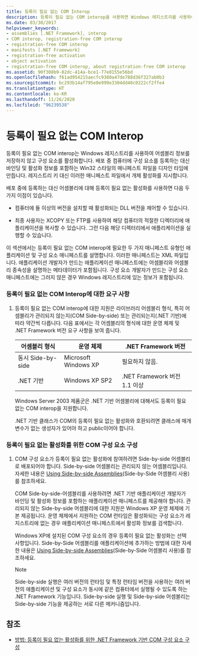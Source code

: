 ```yaml
---
title: 등록이 필요 없는 COM Interop
description: 등록이 필요 없는 COM interop을 사용하면 Windows 레지스트리를 사용하여 어셈블리 정보를 저장하지 않고도 구성 요소를 활성화할 수 있습니다.
ms.date: 03/30/2017
helpviewer_keywords:
- assemblies [.NET Framework], interop
- COM interop, registration-free COM interop
- registration-free COM interop
- manifests [.NET Framework]
- registration-free activation
- object activation
- registration-free COM interop, about registration-free COM interop
ms.assetid: 90f308b9-82dc-414a-bce1-77e0155e56bd
ms.openlocfilehash: f61ad954215aecfc9380a47de788d36f327ab0b3
ms.sourcegitcommit: bc293b14af795e0e999e3304dd40c0222cf2ffe4
ms.translationtype: HT
ms.contentlocale: ko-KR
ms.lasthandoff: 11/26/2020
ms.locfileid: "96239538"
---
```

# <a name="registration-free-com-interop"></a>등록이 필요 없는 COM Interop

등록이 필요 없는 COM interop는 Windows 레지스트리를 사용하여 어셈블리 정보를 저장하지 않고 구성 요소를 활성화합니다. 배포 중 컴퓨터에 구성 요소를 등록하는 대신 바인딩 및 활성화 정보를 포함하는 Win32 스타일의 매니페스트 파일을 디자인 타임에 만듭니다. 레지스트리 키 대신 이러한 매니페스트 파일에서 개체 활성화를 지시합니다.  
  
 배포 중에 등록하는 대신 어셈블리에 대해 등록이 필요 없는 활성화를 사용하면 다음 두 가지 이점이 있습니다.  
  
- 컴퓨터에 둘 이상의 버전을 설치할 때 활성화되는 DLL 버전을 제어할 수 있습니다.  
  
- 최종 사용자는 XCOPY 또는 FTP를 사용하여 해당 컴퓨터의 적절한 디렉터리에 애플리케이션을 복사할 수 있습니다. 그런 다음 해당 디렉터리에서 애플리케이션을 실행할 수 있습니다.  
  
 이 섹션에서는 등록이 필요 없는 COM interop에 필요한 두 가지 매니페스트 유형인 애플리케이션 및 구성 요소 매니페스트를 설명합니다. 이러한 매니페스트는 XML 파일입니다. 애플리케이션 개발자가 만드는 애플리케이션 매니페스트에는 어셈블리와 어셈블리 종속성을 설명하는 메타데이터가 포함됩니다. 구성 요소 개발자가 만드는 구성 요소 매니페스트에는 그러지 않은 경우 Windows 레지스트리에 있는 정보가 포함됩니다.  
  
### <a name="requirements-for-registration-free-com-interop"></a>등록이 필요 없는 COM Interop에 대한 요구 사항  
  
1. 등록이 필요 없는 COM interop에 대한 지원은 라이브러리 어셈블리 형식, 특히 어셈블리가 관리되지 않는지(COM Side-by-side) 또는 관리되는지(.NET 기반)에 따라 약간씩 다릅니다. 다음 표에서는 각 어셈블리의 형식에 대한 운영 체제 및 .NET Framework 버전 요구 사항을 보여 줍니다.  
  
    |어셈블리 형식|운영 체제|.NET Framework 버전|  
    |-------------------|----------------------|----------------------------|  
    |동시 Side-by-side|Microsoft Windows XP|필요하지 않음.|  
    |.NET 기반|Windows XP SP2|.NET Framework 버전 1.1 이상|  
  
     Windows Server 2003 제품군은 .NET 기반 어셈블리에 대해서도 등록이 필요 없는 COM interop을 지원합니다.  
  
     .NET 기반 클래스가 COM의 등록이 필요 없는 활성화와 호환되려면 클래스에 매개 변수가 없는 생성자가 있어야 하고 public이어야 합니다.  
  
### <a name="configuring-com-components-for-registration-free-activation"></a>등록이 필요 없는 활성화를 위한 COM 구성 요소 구성  
  
1. COM 구성 요소가 등록이 필요 없는 활성화에 참여하려면 Side-by-side 어셈블리로 배포되어야 합니다. Side-by-side 어셈블리는 관리되지 않는 어셈블리입니다.  자세한 내용은 [Using Side-by-side Assemblies](/windows/desktop/SbsCs/using-side-by-side-assemblies)(Side-by-Side 어셈블리 사용)를 참조하세요.  
  
     COM Side-by-side-어셈블리를 사용하려면 .NET 기반 애플리케이션 개발자가 바인딩 및 활성화 정보를 포함하는 애플리케이션 매니페스트를 제공해야 합니다. 관리되지 않는 Side-by-side 어셈블리에 대한 지원은 Windows XP 운영 체제에 기본 제공됩니다. 운영 체제에서 지원하는 COM 런타임은 활성화되는 구성 요소가 레지스트리에 없는 경우 애플리케이션 매니페스트에서 활성화 정보를 검색합니다.  
  
     Windows XP에 설치된 COM 구성 요소의 경우 등록이 필요 없는 활성화는 선택 사항입니다. Side-by-Side 어셈블리를 애플리케이션에 추가하는 방법에 대한 자세한 내용은 [Using Side-by-side Assemblies](/windows/desktop/SbsCs/using-side-by-side-assemblies)(Side-by-Side 어셈블리 사용)를 참조하세요.  
  
    > [!NOTE]
    > Side-by-side 실행은 여러 버전의 런타임 및 특정 런타임 버전을 사용하는 여러 버전의 애플리케이션 및 구성 요소가 동시에 같은 컴퓨터에서 실행될 수 있도록 하는 .NET Framework 기능입니다. Side-by-side 실행 및 Side-by-side 어셈블리는 Side-by-side 기능을 제공하는 서로 다른 메커니즘입니다.  
  
## <a name="see-also"></a>참조

- [방법: 등록이 필요 없는 활성화를 위한 .NET Framework 기반 COM 구성 요소 구성](configure-net-framework-based-com-components-for-reg.md)
